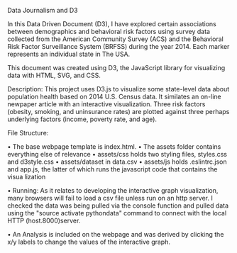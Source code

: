 Data Journalism and D3

In this Data Driven Document (D3), I have explored certain associations between demographics and behavioral risk factors using survey data collected from the American Community Survey (ACS) and the Behavioral Risk Factor Surveillance System (BRFSS) during the year 2014. Each marker represents an individual state in The USA.

This document was created using D3, the JavaScript library for visualizing data with HTML, SVG, and CSS.

Description:
This project uses D3.js to visualize some state-level data about population health based on 2014 U.S. Census data. It similates an on-line newpaper article with an interactive visualization. Three risk factors (obesity, smoking, and uninsurance rates) are plotted against three perhaps underlying factors (income, poverty rate, and age).

File Structure:

•	The base webpage template is index.html.
•	The assets folder contains everything else of relevance
•	assets/css holds two styling files, styles.css and d3style.css
•	assets/dataset in data.csv
•	assets/js holds .eslintrc.json and app.js, the latter of which runs the javascript code that contains the visua lization

• Running:
As it relates to developing the interactive graph visualization, many browsers will fail to load a  csv file unless run on an http server.  I checked the data was being pulled via the console function and pulled data using the "source activate pythondata" command to connect with the local HTTP (host.8000)server.

• An Analysis is included on the webpage and was derived by clicking the x/y labels to change the values of the interactive graph.


